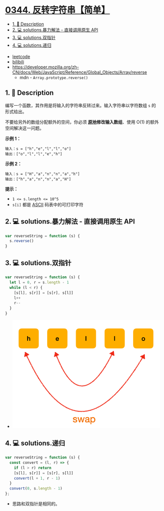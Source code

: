 # [0344. 反转字符串【简单】](https://github.com/Tdahuyou/leetcode/tree/main/0344.%20%E5%8F%8D%E8%BD%AC%E5%AD%97%E7%AC%A6%E4%B8%B2%E3%80%90%E7%AE%80%E5%8D%95%E3%80%91)

<!-- region:toc -->
- [1. 📝 Description](#1--description-39)
- [2. 💻 solutions.暴力解法 - 直接调用原生 API](#2--solutions暴力解法---直接调用原生-api)
- [3. 💻 solutions.双指针](#3--solutions双指针-1)
- [4. 💻 solutions.递归](#4--solutions递归-1)
<!-- endregion:toc -->
- [leetcode](https://leetcode.cn/problems/reverse-string/)
- [bilibili](https://www.bilibili.com/video/BV1DivNejEb1/)
- https://developer.mozilla.org/zh-CN/docs/Web/JavaScript/Reference/Global_Objects/Array/reverse
  - mdn - `Array.prototype.reverse()`

## 1. 📝 Description

编写一个函数，其作用是将输入的字符串反转过来。输入字符串以字符数组 `s` 的形式给出。

不要给另外的数组分配额外的空间，你必须 **[原地](https://baike.baidu.com/item/原地算法)修改输入数组**、使用 O(1) 的额外空间解决这一问题。

**示例 1：**
```
输入：s = ["h","e","l","l","o"]
输出：["o","l","l","e","h"]
```
**示例 2：**
```
输入：s = ["H","a","n","n","a","h"]
输出：["h","a","n","n","a","H"]
```
**提示：**

- `1 <= s.length <= 10^5`
- `s[i]` 都是 [ASCII](https://baike.baidu.com/item/ASCII) 码表中的可打印字符

## 2. 💻 solutions.暴力解法 - 直接调用原生 API

```js
var reverseString = function (s) {
  s.reverse()
}
```

## 3. 💻 solutions.双指针

```js
var reverseString = function (s) {
  let l = 0, r = s.length - 1
  while (l < r) {
    [s[l], s[r]] = [s[r], s[l]]
    l++
    r--
  }
}
```

- ![](assets/2024-11-16-20-17-45.png)

## 4. 💻 solutions.递归

```js
var reverseString = function (s) {
  const convert = (l, r) => {
    if (l > r) return
    [s[l], s[r]] = [s[r], s[l]]
    convert(l + 1, r - 1)
  }
  convert(0, s.length - 1)
};
```

- 思路和双指针是相同的。






